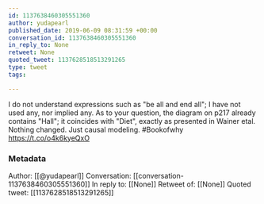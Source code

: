 ```yaml
---
id: 1137638460305551360
author: yudapearl
published_date: 2019-06-09 08:31:59 +00:00
conversation_id: 1137638460305551360
in_reply_to: None
retweet: None
quoted_tweet: 1137628518513291265
type: tweet
tags:

---
```


I do not understand expressions such as "be all and end all"; I have not used any, nor implied any. As to your question, the diagram on p217 already contains "Hall"; it coincides with "Diet", exactly as presented in Wainer etal. Nothing changed. Just causal modeling. #Bookofwhy https://t.co/o4k6kyeQxO

### Metadata

Author: [[@yudapearl]]
Conversation: [[conversation-1137638460305551360]]
In reply to: [[None]]
Retweet of: [[None]]
Quoted tweet: [[1137628518513291265]]
